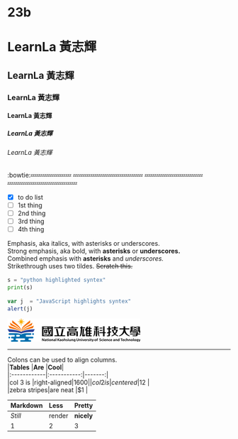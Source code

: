 # 23b
# LearnLa 黃志輝
## LearnLa 黃志輝
### LearnLa 黃志輝
#### LearnLa 黃志輝
##### LearnLa 黃志輝
###### LearnLa 黃志輝

:bowtie::zzz::zzz::zzz::zzz::zzz::zzz::zzz:
:zzz::zzz::zzz::zzz::zzz::zzz::zzz::zzz::zzz::zzz::zzz::zzz:
:zzz::zzz::zzz::zzz::zzz::zzz::zzz::zzz::zzz::zzz:
:zzz::zzz::zzz::zzz::zzz::zzz::zzz::zzz::zzz::zzz::zzz::zzz:
- [x] to do list
- [ ] 1st thing
- [ ] 2nd thing
- [ ] 3rd thing
- [ ] 4th thing

Emphasis, aka italics, with asterisks or underscores.   
Strong emphasis, aka bold, with **asterisks** or **underscores.**   
Combined emphasis with **asterisks** and *underscores.*     
Strikethrough uses two tildes. ~~Scratch this.~~  
  
```python
s = "python highlighted syntex"
print(s)
```

```js
var j  = "JavaScript highlights syntex"
alert(j)
```
![nkust](logo.png "高科大")

---
Colons can be used to align columns.  
 |**Tables**   |**Are**      |**Cool**|  
|:------------|:-----------:|-------:|  
|col 3 is     |right-aligned|$1600   |  
|col 2 is     |centered     |$12     |  
|zebra stripes|are neat     |$1      |  


 |**Markdown**   |**Less**      |**Pretty**|  
|:------------|:-----------|:-------|  
|*Still*     |render|**nicely**   |  
|1     |2     |3     |  


